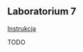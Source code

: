 ## Laboratorium 7

[Instrukcja](https://github.com/pmaczuga/mowinit/blob/master/lab7/Instrukcja.pdf)

TODO
